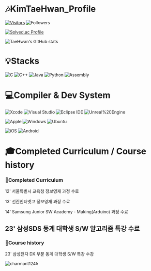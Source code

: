 # :notes:KimTaeHwan_Profile
[![Visitors](https://hits.seeyoufarm.com/api/count/incr/badge.svg?url=https%3A%2F%2Fgithub.com%2FTaehwanKim-kr&count_bg=%23D2C5E9&title_bg=%23BB2649&icon=&icon_color=%23E7E7E7&title=Visitors&edge_flat=false)](https://hits.seeyoufarm.com) ![Followers](https://img.shields.io/github/followers/TaehwanKim-kr?style=social)

[![Solved.ac Profile](http://mazassumnida.wtf/api/v2/generate_badge?boj=charmant1245)](https://solved.ac/charmant1245/) 

![TaeHwan's GitHub stats](https://github-readme-stats.vercel.app/api?username=TaeHwanKim-kr&show_icons=true&theme=tokyonight)

# :bulb:Stacks
![C](https://img.shields.io/badge/C-A8B9CC.svg?&style=for-the-badge&logo=C&logoColor=white)
![C++](https://img.shields.io/badge/C++-00599C.svg?&style=for-the-badge&logo=C%2B%2B&logoColor=white) 
![Java](https://img.shields.io/badge/Java-ED8B00?style=for-the-badge&logo=openjdk&logoColor=white) 
![Python](https://img.shields.io/badge/Python-14354C?style=for-the-badge&logo=python&logoColor=white) 
![Assembly](https://img.shields.io/badge/Assembly-007AAC.svg?&style=for-the-badge&logo=AssemblyScript&logoColor=white)
# :computer:Compiler & Dev System
![Xcode](https://img.shields.io/badge/Xcode-147EFB.svg?&style=for-the-badge&logo=Xcode&logoColor=white)
![Visual Studio](https://img.shields.io/badge/Visual%20Studio-5C2D91.svg?&style=for-the-badge&logo=Visual%20Studio&logoColor=white)
![Eclipse IDE](https://img.shields.io/badge/Eclipse%20IDE-2C2255.svg?&style=for-the-badge&logo=Eclipse%20IDE&logoColor=white)
![Unreal%20Engine](https://img.shields.io/badge/Unreal%20Engine-0E1128.svg?&style=for-the-badge&logo=Unreal%20Engine&logoColor=white) 

![Apple](https://img.shields.io/badge/Apple-000000.svg?&style=for-the-badge&logo=Apple&logoColor=white)
![Windows](https://img.shields.io/badge/Windows-0078D6.svg?&style=for-the-badge&logo=Windows&logoColor=white)
![Ubuntu](https://img.shields.io/badge/Ubuntu-E95420.svg?&style=for-the-badge&logo=Ubuntu&logoColor=white)

![iOS](https://img.shields.io/badge/iOS-000000.svg?&style=for-the-badge&logo=iOS&logoColor=white)
![Android](https://img.shields.io/badge/Android-3DDC84.svg?&style=for-the-badge&logo=Android&logoColor=white)

# :mortar_board:Completed Curriculum / Course history

### 📘Completed Curriculum

12' 서울특별시 교육청 정보영재 과정 수료

13' 선린인터넷고 정보영재 과정 수료

14' Samsung Junior SW Academy - Making(Arduino) 과정 수료

23' 삼성SDS 동계 대학생 S/W 알고리즘 특강 수료
----------------------------
### :green_book:Course history
23' 삼성전자 DX 부문 동계 대학생 S/W 특강 수강

![charmant1245](https://mazandi.herokuapp.com/api?handle=charmant1245&theme=warm)
